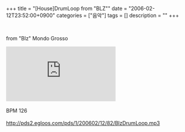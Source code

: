 +++
title = "[House]DrumLoop from \"BLZ\""
date = "2006-02-12T23:52:00+0900"
categories = ["음악"]
tags = []
description = ""
+++
<span class="copyright_entry" style="display:block;" title="[House]DrumLoop from &quot;BLZ&quot;@@**@@http://shed.egloos.com/1256643"></span>
<p>&nbsp;</p>
<p>from "Blz" Mondo Grosso</p>
<embed src="http://pds2.egloos.com/pds/1/200602/12/82/BlzDrumLoop.mp3" type="audio/mpeg" loop="true" autostart="0">
<br>
<br>BPM 126
<br>&nbsp;
<br>
<a href="http://pds2.egloos.com/pds/1/200602/12/82/BlzDrumLoop.mp3">http://pds2.egloos.com/pds/1/200602/12/82/BlzDrumLoop.mp3</a> 
<!--
       <rdf:RDF xmlns:rdf="http://www.w3.org/1999/02/22-rdf-syntax-ns#"
		    xmlns:dc="http://purl.org/dc/elements/1.1/"
		    xmlns:trackback="http://madskills.com/public/xml/rss/module/trackback/">
       <rdf:Description
	        rdf:about="http://shed.egloos.com/1256643"
	        dc:identifier="http://shed.egloos.com/1256643"
	        dc:title="[House]DrumLoop from &quot;BLZ&quot;"
	        trackback:ping="http://shed.egloos.com/tb/1256643"/>
       </rdf:RDF>
       -->

<ul></ul>
